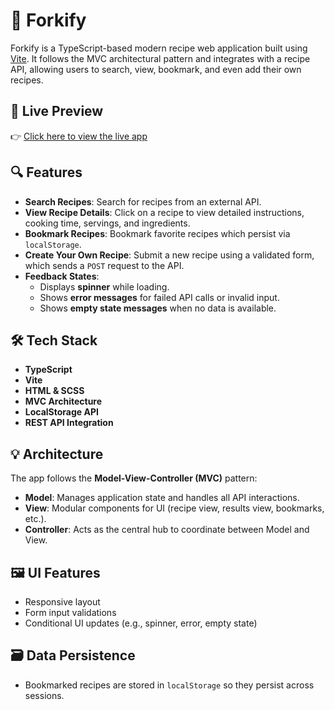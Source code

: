 # 🍴 Forkify

Forkify is a TypeScript-based modern recipe web application built using [Vite](https://vitejs.dev/). It follows the MVC architectural pattern and integrates with a recipe API, allowing users to search, view, bookmark, and even add their own recipes.

## 🚀 Live Preview

👉 [Click here to view the live app](https://forkify181.netlify.app/)

## 🔍 Features

- **Search Recipes**: Search for recipes from an external API.
- **View Recipe Details**: Click on a recipe to view detailed instructions, cooking time, servings, and ingredients.
- **Bookmark Recipes**: Bookmark favorite recipes which persist via `localStorage`.
- **Create Your Own Recipe**: Submit a new recipe using a validated form, which sends a `POST` request to the API.
- **Feedback States**:
  - Displays **spinner** while loading.
  - Shows **error messages** for failed API calls or invalid input.
  - Shows **empty state messages** when no data is available.

## 🛠️ Tech Stack

- **TypeScript**
- **Vite**
- **HTML & SCSS**
- **MVC Architecture**
- **LocalStorage API**
- **REST API Integration**

## 💡 Architecture

The app follows the **Model-View-Controller (MVC)** pattern:

- **Model**: Manages application state and handles all API interactions.
- **View**: Modular components for UI (recipe view, results view, bookmarks, etc.).
- **Controller**: Acts as the central hub to coordinate between Model and View.

## 🖼️ UI Features

- Responsive layout
- Form input validations
- Conditional UI updates (e.g., spinner, error, empty state)

## 🗃️ Data Persistence

- Bookmarked recipes are stored in `localStorage` so they persist across sessions.
